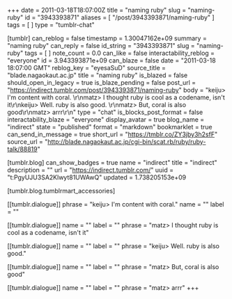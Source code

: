 +++
date = 2011-03-18T18:07:00Z
title = "naming ruby"
slug = "naming-ruby"
id = "3943393871"
aliases = [ "/post/3943393871/naming-ruby" ]
tags = [ ]
type = "tumblr-chat"

[tumblr]
can_reblog = false
timestamp = 1.30047162e+09
summary = "naming ruby"
can_reply = false
id_string = "3943393871"
slug = "naming-ruby"
tags = [ ]
note_count = 0.0
can_like = false
interactability_reblog = "everyone"
id = 3.943393871e+09
can_blaze = false
date = "2011-03-18 18:07:00 GMT"
reblog_key = "eyesaSuD"
source_title = "blade.nagaokaut.ac.jp"
title = "naming ruby"
is_blazed = false
should_open_in_legacy = true
is_blaze_pending = false
post_url = "https://indirect.tumblr.com/post/3943393871/naming-ruby"
body = "keiju> I'm content with coral.  \r\nmatz> I thought ruby is cool as a codename, isn't it\r\nkeiju> Well. ruby is also good.  \r\nmatz> But, coral is also good\r\nmatz> arrr\r\n"
type = "chat"
is_blocks_post_format = false
interactability_blaze = "everyone"
display_avatar = true
blog_name = "indirect"
state = "published"
format = "markdown"
bookmarklet = true
can_send_in_message = true
short_url = "https://tmblr.co/ZY3jby3h2sfF"
source_url = "http://blade.nagaokaut.ac.jp/cgi-bin/scat.rb/ruby/ruby-talk/88819"

[tumblr.blog]
can_show_badges = true
name = "indirect"
title = "indirect"
description = ""
url = "https://indirect.tumblr.com/"
uuid = "t:PgyUJU3SA2Klwyt81UWAwQ"
updated = 1.738205153e+09

[tumblr.blog.tumblrmart_accessories]

[[tumblr.dialogue]]
phrase = "keiju> I'm content with coral."
name = ""
label = ""

[[tumblr.dialogue]]
name = ""
label = ""
phrase = "matz> I thought ruby is cool as a codename, isn't it"

[[tumblr.dialogue]]
name = ""
label = ""
phrase = "keiju> Well. ruby is also good."

[[tumblr.dialogue]]
name = ""
label = ""
phrase = "matz> But, coral is also good"

[[tumblr.dialogue]]
name = ""
label = ""
phrase = "matz> arrr"
+++
